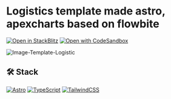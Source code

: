 # Logistics template made astro, apexcharts based on flowbite


[![Open in StackBlitz](https://developer.stackblitz.com/img/open_in_stackblitz.svg)](https://stackblitz.com/github/G-Reynaga/Template-Dashboard)
[![Open with CodeSandbox](https://assets.codesandbox.io/github/button-edit-lime.svg)](https://codesandbox.io/p/sandbox/github/G-Reynaga/Template-Dashboard)

![Image-Template-Logistic](https://github.com/G-Reynaga/Template-Dashboard/assets/98990484/20ff8705-e648-4ff2-a8a1-c767491ec3f3)

## 🛠️ Stack

[![Astro](https://img.shields.io/badge/astro-%232C2052.svg?style=for-the-badge&logo=astro&logoColor=red)](https://astro.build/)
[![TypeScript](https://img.shields.io/badge/typescript-%23007ACC.svg?style=for-the-badge&logo=typescript&logoColor=white)](https://www.typescriptlang.org/)
[![TailwindCSS](https://img.shields.io/badge/tailwindcss-%2338B2AC.svg?style=for-the-badge&logo=tailwind-css&logoColor=white)](https://tailwindcss.com/)
